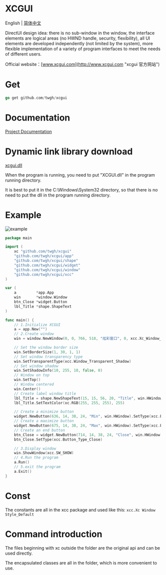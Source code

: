 # XCGUI

English | [简体中文](./README.md)

DirectUI design idea: there is no sub-window in the window, the interface elements are logical areas (no HWND handle, security, flexibility), all UI elements are developed independently (not limited by the system), more flexible implementation of a variety of program interfaces to meet the needs of different users.

Official website：[www.xcgui.com](http://www.xcgui.com "xcgui 官方网站")

# Get

```go
go get github.com/twgh/xcgui
```

# Documentation

[Project Documentation](https://github.com/twgh/xcgui/blob/main/help/%E7%82%AB%E5%BD%A9%E7%95%8C%E9%9D%A2%E5%BA%93-%E5%B8%AE%E5%8A%A9%E6%96%87%E6%A1%A3(v3.0)-(2021-08-04).chm)

# Dynamic link library download

[xcgui.dll](https://github.com/twgh/xcgui/blob/main/help/XCGUI.dll)

When the program is running, you need to put "XCGUI.dll" in the program running directory.

It is best to put it in the C:\Windows\System32 directory, so that there is no need to put the dll in the program running directory.

# Example

![example](https://github.com/twgh/xcgui/blob/main/example/1/1.jpg)

```go
package main

import (
	xc "github.com/twgh/xcgui"
	"github.com/twgh/xcgui/app"
	"github.com/twgh/xcgui/shape"
	"github.com/twgh/xcgui/widget"
	"github.com/twgh/xcgui/window"
	"github.com/twgh/xcgui/xcc"
)

var (
	a         *app.App
	win       *window.Window
	btn_Close *widget.Button
	lbl_Title *shape.ShapeText
)

func main() {
	// 1.Initialize XCGUI
	a = app.New("")
	// 2.Create window
	win = window.NewWindow(0, 0, 766, 518, "炫彩窗口", 0, xcc.Xc_Window_Style_Default)

	// Set the window border size
	win.SetBorderSize(1, 30, 1, 1)
	// Set window transparency type
	win.SetTransparentType(xcc.Window_Transparent_Shadow)
	// Set window shadow
	win.SetShadowInfo(10, 255, 10, false, 0)
	// Window on top
	win.SetTop()
	// Window centered
	win.Center()
	// Create label window title
	lbl_Title = shape.NewShapeText(15, 15, 56, 20, "Title", win.HWindow)
	lbl_Title.SetTextColor(xc.RGB(255, 255, 255), 255)

	// Create a minimize button
	widget.NewButton(636, 14, 38, 24, "Min", win.HWindow).SetType(xcc.Button_Type_Min)
	// Create a maximize button
	widget.NewButton(675, 14, 38, 24, "Max", win.HWindow).SetType(xcc.Button_Type_Max)
	// Create an end button
	btn_Close = widget.NewButton(714, 14, 38, 24, "Close", win.HWindow)
	btn_Close.SetType(xcc.Button_Type_Close)

	// 3.Display window
	win.ShowWindow(xcc.SW_SHOW)
	// 4.Run the program
	a.Run()
	// 5.exit the program
	a.Exit()
}
```

# Const

The constants are all in the xcc package and used like this: `xcc.Xc Window Style_Default`

# Command introduction

The files beginning with xc outside the folder are the original api and can be used directly.

The encapsulated classes are all in the folder, which is more convenient to use.

